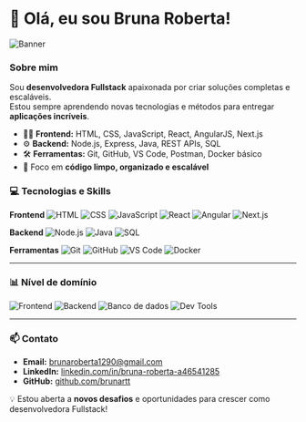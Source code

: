# 👋 Olá, eu sou Bruna Roberta!

![Banner](https://c.tenor.com/8Ebk8vMptg4AAAAC/coding.gif)

### Sobre mim
Sou **desenvolvedora Fullstack** apaixonada por criar soluções completas e escaláveis.  
Estou sempre aprendendo novas tecnologias e métodos para entregar **aplicações incríveis**.

- 👩‍💻 **Frontend:** HTML, CSS, JavaScript, React, AngularJS, Next.js  
- ⚙️ **Backend:** Node.js, Express, Java, REST APIs, SQL  
- 🛠 **Ferramentas:** Git, GitHub, VS Code, Postman, Docker básico  
- 🎯 Foco em **código limpo, organizado e escalável**  


### 💻 Tecnologias e Skills

**Frontend**
![HTML](https://img.shields.io/badge/HTML-E34F26?style=for-the-badge&logo=html5&logoColor=white)
![CSS](https://img.shields.io/badge/CSS-1572B6?style=for-the-badge&logo=css3&logoColor=white)
![JavaScript](https://img.shields.io/badge/JS-F7DF1E?style=for-the-badge&logo=javascript&logoColor=black)
![React](https://img.shields.io/badge/React-61DAFB?style=for-the-badge&logo=react&logoColor=black)
![Angular](https://img.shields.io/badge/Angular-DD0031?style=for-the-badge&logo=angular&logoColor=white)
![Next.js](https://img.shields.io/badge/Next.js-000000?style=for-the-badge&logo=next.js&logoColor=white)

**Backend**
![Node.js](https://img.shields.io/badge/Node.js-339933?style=for-the-badge&logo=node.js&logoColor=white)
![Java](https://img.shields.io/badge/Java-007396?style=for-the-badge&logo=java&logoColor=white)
![SQL](https://img.shields.io/badge/SQL-005C9E?style=for-the-badge&logo=postgresql&logoColor=white)

**Ferramentas**
![Git](https://img.shields.io/badge/Git-F05032?style=for-the-badge&logo=git&logoColor=white)
![GitHub](https://img.shields.io/badge/GitHub-181717?style=for-the-badge&logo=github&logoColor=white)
![VS Code](https://img.shields.io/badge/VS%20Code-007ACC?style=for-the-badge&logo=visual-studio-code&logoColor=white)
![Docker](https://img.shields.io/badge/Docker-2496ED?style=for-the-badge&logo=docker&logoColor=white)

---

### 📊 Nível de domínio
![Frontend](https://progress-bar.dev/90/?title=Frontend)
![Backend](https://progress-bar.dev/75/?title=Backend)
![Banco de dados](https://progress-bar.dev/70/?title=DB)
![Dev Tools](https://progress-bar.dev/80/?title=DevTools)

---

### 📫 Contato
- **Email:** [brunaroberta1290@gmail.com](mailto:brunaroberta1290@gmail.com)  
- **LinkedIn:** [linkedin.com/in/bruna-roberta-a46541285](https://www.linkedin.com/in/bruna-roberta-a46541285)  
- **GitHub:** [github.com/brunartt](https://github.com/brunartt)  

💡 Estou aberta a **novos desafios** e oportunidades para crescer como desenvolvedora Fullstack!
